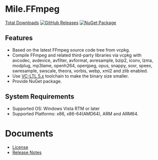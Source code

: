 ﻿# Mile.FFmpeg

[Total Downloads](https://img.shields.io/github/downloads/ProjectMile/Mile.FFmpeg/total)
[![GitHub Releases](https://img.shields.io/github/v/release/ProjectMile/Mile.FFmpeg?include_prereleases)](https://github.com/ProjectMile/Mile.FFmpeg/releases)
[![NuGet Package](https://img.shields.io/nuget/vpre/Mile.FFmpeg)](https://www.nuget.org/packages/Mile.FFmpeg)

## Features

- Based on the latest FFmpeg source code tree from vcpkg.
- Compile FFmpeg and related third-party libraries via vcpkg with avcodec, 
  avdevice, avfilter, avformat, avresample, bzip2, iconv, lzma, modplug, 
  mp3lame, openh264, openjpeg, opus, snappy, soxr, speex, swresample, swscale,
  theora, vorbis, webp, xml2 and zlib enabled.
- Use [VC-LTL 5.x](https://github.com/Chuyu-Team/VC-LTL5) toolchain to make the
  binary size smaller.
- Provide NuGet package.

## System Requirements

- Supported OS: Windows Vista RTM or later
- Supported Platforms: x86, x86-64(AMD64), ARM and ARM64.

# Documents

- [License](License.md)
- [Release Notes](ReleaseNotes.md)
